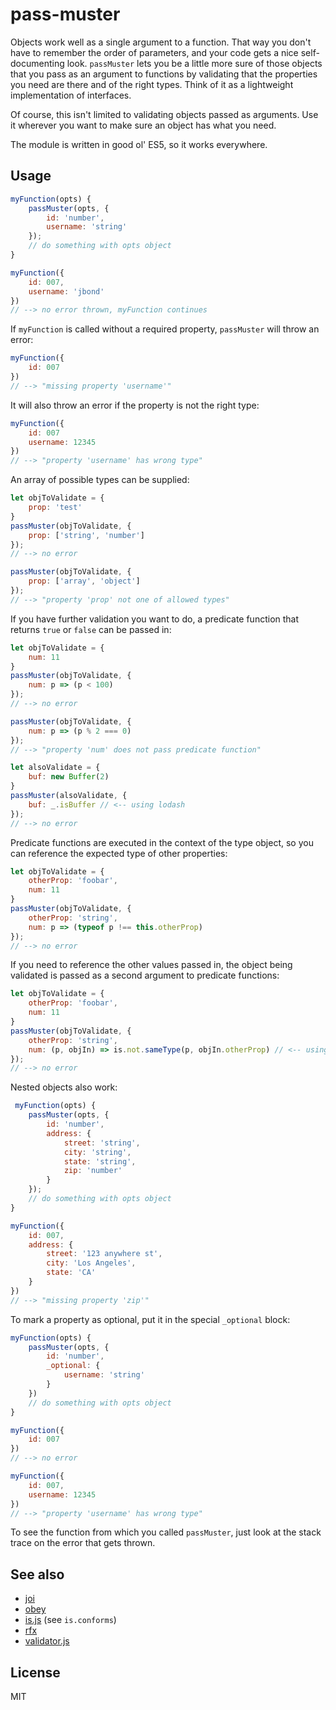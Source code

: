 # pass-muster

Objects work well as a single argument to a function. That way you don't have to remember the order of parameters, and your code gets a nice self-documenting look. `passMuster` lets you be a little more sure of those objects that you pass as an argument to functions by validating that the properties you need are there and of the right types. Think of it as a lightweight implementation of interfaces.

Of course, this isn't limited to validating objects passed as arguments. Use it wherever you want to make sure an object has what you need.

The module is written in good ol' ES5, so it works everywhere.

## Usage

```js
myFunction(opts) {
    passMuster(opts, {
        id: 'number',
        username: 'string'
    });
    // do something with opts object
}

myFunction({
    id: 007,
    username: 'jbond'
})
// --> no error thrown, myFunction continues
```

If `myFunction` is called without a required property, `passMuster` will throw an error:

```js
myFunction({
    id: 007
})
// --> "missing property 'username'"
```

It will also throw an error if the property is not the right type:

```js
myFunction({
    id: 007
    username: 12345
})
// --> "property 'username' has wrong type"
```

An array of possible types can be supplied:

```js
let objToValidate = {
    prop: 'test'
}
passMuster(objToValidate, {
    prop: ['string', 'number']
});
// --> no error

passMuster(objToValidate, {
    prop: ['array', 'object']
});
// --> "property 'prop' not one of allowed types"
```

If you have further validation you want to do, a predicate function that returns `true` or `false` can be passed in:

```js
let objToValidate = {
    num: 11
}
passMuster(objToValidate, {
    num: p => (p < 100)
});
// --> no error

passMuster(objToValidate, {
    num: p => (p % 2 === 0)
});
// --> "property 'num' does not pass predicate function"

let alsoValidate = {
    buf: new Buffer(2)
}
passMuster(alsoValidate, {
    buf: _.isBuffer // <-- using lodash
});
// --> no error
```

Predicate functions are executed in the context of the type object, so you can reference the expected type of other properties:

```js
let objToValidate = {
    otherProp: 'foobar',
    num: 11
}
passMuster(objToValidate, {
    otherProp: 'string',
    num: p => (typeof p !== this.otherProp)
});
// --> no error
```

If you need to reference the other values passed in, the object being validated is passed as a second argument to predicate functions:

```js
let objToValidate = {
    otherProp: 'foobar',
    num: 11
}
passMuster(objToValidate, {
    otherProp: 'string',
    num: (p, objIn) => is.not.sameType(p, objIn.otherProp) // <-- using @pwn/is, linked below
});
// --> no error
```

Nested objects also work:

```js
 myFunction(opts) {
    passMuster(opts, {
        id: 'number',
        address: {
            street: 'string',
            city: 'string',
            state: 'string',
            zip: 'number'
        }
    });
    // do something with opts object
}

myFunction({
    id: 007,
    address: {
        street: '123 anywhere st',
        city: 'Los Angeles',
        state: 'CA'
    }
})
// --> "missing property 'zip'"
```

To mark a property as optional, put it in the special `_optional` block:

```js
myFunction(opts) {
    passMuster(opts, {
        id: 'number',
        _optional: {
            username: 'string'
        }
    })
    // do something with opts object
}

myFunction({
    id: 007
})
// --> no error

myFunction({
    id: 007,
    username: 12345
})
// --> "property 'username' has wrong type"
```

To see the function from which you called `passMuster`, just look at the stack trace on the error that gets thrown.

## See also

* [joi](https://github.com/hapijs/joi)
* [obey](https://github.com/TechnologyAdvice/obey)
* [is.js](https://github.com/pwnn/is.js) (see `is.conforms`)
* [rfx](https://github.com/ericelliott/rfx)
* [validator.js](https://github.com/chriso/validator.js)

## License

MIT

